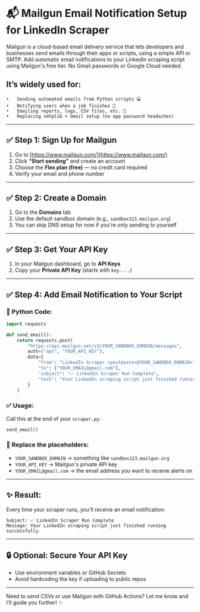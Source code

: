 # 📬 Mailgun Email Notification Setup for LinkedIn Scraper

Mailgun is a cloud-based email delivery service that lets developers and businesses send emails through their apps or scripts, using a simple API or SMTP.
Add automatic email notifications to your LinkedIn scraping script using Mailgun's free tier. No Gmail passwords or Google Cloud needed.

## It’s widely used for:
	•	Sending automated emails from Python scripts 💻
	•	Notifying users when a job finishes 📢
	•	Emailing reports, logs, CSV files, etc. 📄
	•	Replacing smtplib + Gmail setup (no app password headaches)
---

## ✅ Step 1: Sign Up for Mailgun
1. Go to [https://www.mailgun.com/](https://www.mailgun.com/)
2. Click **“Start sending”** and create an account
3. Choose the **Flex plan (free)** — no credit card required
4. Verify your email and phone number

---

## ✅ Step 2: Create a Domain
1. Go to the **Domains** tab
2. Use the default sandbox domain (e.g., `sandbox123.mailgun.org`)
3. You can skip DNS setup for now if you're only sending to yourself

---

## ✅ Step 3: Get Your API Key
1. In your Mailgun dashboard, go to **API Keys**
2. Copy your **Private API Key** (starts with `key-...`)

---

## ✅ Step 4: Add Email Notification to Your Script

### 🔧 Python Code:
```python
import requests

def send_email():
    return requests.post(
        "https://api.mailgun.net/v3/YOUR_SANDBOX_DOMAIN/messages",
        auth=("api", "YOUR_API_KEY"),
        data={
            "from": "LinkedIn Scraper <postmaster@YOUR_SANDBOX_DOMAIN>",
            "to": ["YOUR_EMAIL@gmail.com"],
            "subject": "✅ LinkedIn Scraper Run Complete",
            "text": "Your LinkedIn scraping script just finished running successfully."
        }
    )
```

### ✅ Usage:
Call this at the end of your `scraper.py`:
```python
send_email()
```

### 🔁 Replace the placeholders:
- `YOUR_SANDBOX_DOMAIN` → something like `sandbox123.mailgun.org`
- `YOUR_API_KEY` → Mailgun's private API key
- `YOUR_EMAIL@gmail.com` → the email address you want to receive alerts on

---

## ✨ Result:
Every time your scraper runs, you’ll receive an email notification:
```
Subject: ✅ LinkedIn Scraper Run Complete
Message: Your LinkedIn scraping script just finished running successfully.
```

---

## 🔒 Optional: Secure Your API Key
- Use environment variables or GitHub Secrets
- Avoid hardcoding the key if uploading to public repos

---

Need to send CSVs or use Mailgun with GitHub Actions? Let me know and I’ll guide you further! ✨

